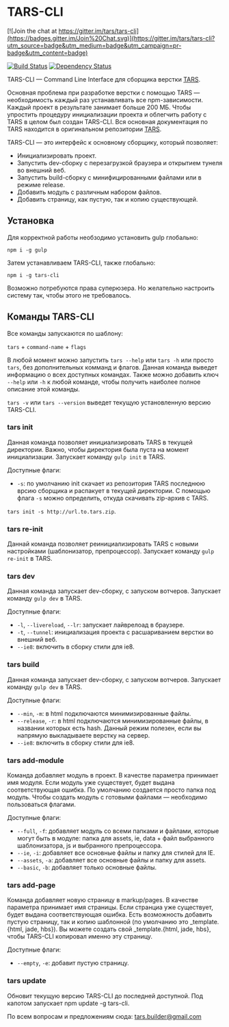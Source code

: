 # TARS-CLI

[![Join the chat at https://gitter.im/tars/tars-cli](https://badges.gitter.im/Join%20Chat.svg)](https://gitter.im/tars/tars-cli?utm_source=badge&utm_medium=badge&utm_campaign=pr-badge&utm_content=badge)

[![Build Status](https://travis-ci.org/tars/tars-cli.svg?branch=master)](https://travis-ci.org/tars/tars-cli) [![Dependency Status](https://david-dm.org/tars/tars-cli.svg)](https://david-dm.org/tars/tars-cli)

TARS-CLI — Command Line Interface для сборщика верстки [TARS](https://github.com/tars/tars).

Основная проблема при разработке верстки с помощью TARS — необходимость каждый раз устанавливать все npm-зависимости. Каждый проект в результате занимает больше 200 МБ. Чтобы упростить процедуру инициализации проекта и облегчить работу с TARS в целом был создан TARS-CLI. Вся основная документация по TARS находится в оригинальном репозитории [TARS](https://github.com/tars/tars).

TARS-CLI — это интерфейс к основному сборщику, который позволяет:

* Инициализировать проект.
* Запустить dev-сборку с перезагрузкой браузера и открытием тунеля во внешний веб.
* Запустить build-сборку с минифицированными файлами или в режиме release.
* Добавить модуль с различным набором файлов.
* Добавить страницу, как пустую, так и копию существующей.

## Установка

Для корректной работы необзодимо установить gulp глобально:

`npm i -g gulp`

Затем устанавливаем TARS-CLI, также глобально:

`npm i -g tars-cli`

Возможно потребуются права суперюзера. Но желательно настроить систему так, чтобы этого не требовалось.

## Команды TARS-CLI

Все команды запускаются по шаблону:

`tars` + `command-name` + `flags`

В любой момент можно запустить `tars --help` или `tars -h` или просто `tars`, без дополнительных комманд и флагов. Данная команда выведет информацию о всех доступных командах. Также можно добавить ключ `--help` или `-h` к любой команде, чтобы получить наиболее полное описание этой команды.

`tars -v` или `tars --version` выведет текущую установленную версию TARS-CLI.

### tars init

Данная команда позволяет инициализировать TARS в текущей директории. Важно, чтобы директория была пуста на момент инициализации. Запускает команду `gulp init` в TARS.

Доступные флаги: 
* `-s`: по умолчанию init скачает из репозитория TARS последнюю врсию сборщика и распакует в текущей директории. С помощью флага `-s` можно определить, откуда скачивать zip-архив с TARS.

`tars init -s http://url.to.tars.zip`.

### tars re-init

Даннай команда позволяет реинициализировать TARS с новыми настройками (шаблонизатор, препроцессор). Запускает команду `gulp re-init` в TARS.

### tars dev

Данная команда запускает dev-сборку, с запуском вотчеров. Запускает команду `gulp dev` в TARS.

Доступные флаги: 
* `-l`, `--livereload`, `--lr`: запускает лайврелоад в браузере.
* `-t`, `--tunnel`: инициализация проекта с расшариванием верстки во внешний веб.
* `--ie8`: включить в сборку стили для ie8.

### tars build

Данная команда запускает dev-сборку, с запуском вотчеров. Запускает команду `gulp dev` в TARS.

Доступные флаги: 
* `--min`, `-m`: в html подключаются минимизированные файлы.
* `--release`, `-r`: в html подключаются минимизированные файлы, в названии которых есть hash. Данный режим полезен, если вы напрямую выкладываете верстку на сервер. 
* `--ie8`: включить в сборку стили для ie8.

### tars add-module <moduleName>

Команда добавляет модуль в проект. В качестве параметра принимает имя модуля. Если модуль уже существует, будет выдана соответствующая ошибка. По умолчанию создается просто папка под модуль. Чтобы создать модуль с готовыми файлами — необходимо пользоваться флагами.

Доступные флаги: 
* `--full`, `-f`: добавляет модуль со всеми папками и файлами, которые могут быть в модуле:  папка для assets, ie, data + файл выбранного шаблонизатора, js и выбранного препроцессора.
* `--ie`, `-i`: добавляет все основные файлы и папку для стилей для IE.
* `--assets`, `-a`: добавляет все основные файлы и папку для assets.
* `--basic`, `-b`: добавляет только основные файлы.
    
### tars add-page <pageName>

Команда добавляет новую страницу в markup/pages. В качестве параметра принимает имя страницы. Если странциа уже существует, будет выдана соответствующая ошибка. Есть возможность добавить пустую страницу, так и копию шаблонной (по умолчанию это _template.{html, jade, hbs}). Вы можете создать свой _template.{html, jade, hbs}, чтобы TARS-CLI копировал именно эту страницу.

Доступные флаги:
* `--empty`, `-e`: добавит пустую страницу.

###  tars update

Обновит текущую версию TARS-CLI до последней доступной. Под капотом запускает npm update -g tars-cli.

По всем вопросам и предложениям сюда: [tars.builder@gmail.com](tars.builder@gmail.com)

